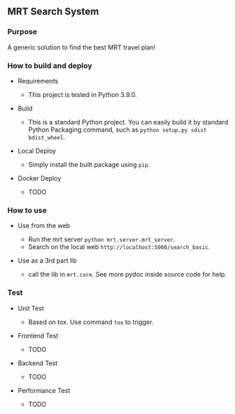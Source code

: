 ## MRT Search System

### Purpose
A generic solution to find the best MRT travel plan!

### How to build and deploy
* Requirements
  * This project is tested in Python 3.9.0.

* Build
  * This is a standard Python project. You can easily build it by standard Python Packaging command, such as
    ```python setup.py sdist bdist_wheel```.

* Local Deploy
  * Simply install the built package using ```pip```.

* Docker Deploy
  * TODO

### How to use

* Use from the web
  * Run the mrt server ```python mrt.server.mrt_server```.
  * Search on the local web ```http://localhost:5000/search_basic```.

* Use as a 3rd part lib
  * call the lib in ```mrt.core```. See more pydoc inside source code for help.
 
### Test
* Unit Test
  * Based on tox. Use command ```tox``` to trigger.
  
* Frontend Test
  * TODO  

* Backend Test
  * TODO
  
* Performance Test
  * TODO
